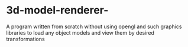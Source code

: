 # 3d-model-renderer- 
A program written from scratch without using opengl and such graphics libraries to load any object models and view them by desired transformations 
